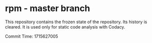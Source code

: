 # rpm - master branch

This repository contains the frozen state of the repository.
Its history is cleared. It is used only for static code
analysis with Codacy.

Commit Time: 1715627005